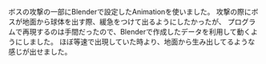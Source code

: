 ボスの攻撃の一部にBlenderで設定したAnimationを使いました。
攻撃の際にボスが地面から球体を出す際、緩急をつけて出るようにしたかったが、
プログラムで再現するのは手間だったので、Blenderで作成したデータを利用して動くようにしました。
ほぼ等速で出現していた時より、地面から生み出してるような感じが出せました。